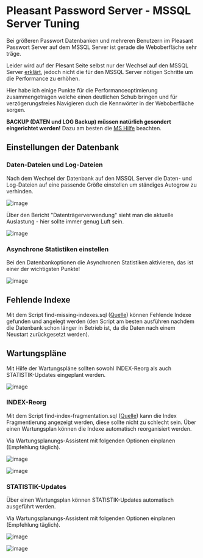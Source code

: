 # Pleasant Password Server - MSSQL Server Tuning

Bei größeren Passwort Datenbanken und mehreren Benutzern im Pleasant Passwort Server auf dem MSSQL Server ist gerade die Weboberfläche sehr träge.

Leider wird auf der Plesant Seite selbst nur der Wechsel auf den MSSQL Server [erklärt](https://pleasantpasswords.com/info/pleasant-password-server/b-server-configuration/4-changing-databases-for-pleasant-password-server#4), jedoch nicht die für den MSSQL Server nötigen Schritte um die Performance zu erhöhen.

Hier habe ich einige Punkte für die Performanceoptimierung zusammengetragen welche einen deutlichen Schub bringen und für verzögerungsfreies Navigieren duch die Kennwörter in der Weboberfläche sorgen.

**BACKUP (DATEN und LOG Backup) müssen natürlich gesondert eingerichtet werden!** Dazu am besten die [MS Hilfe](https://learn.microsoft.com/de-de/troubleshoot/sql/admin/schedule-automate-backup-database) beachten.

## Einstellungen der Datenbank

### Daten-Dateien und Log-Dateien

Nach dem Wechsel der Datenbank auf den MSSQL Server die Daten- und Log-Dateien auf eine passende Größe einstellen um ständiges Autogrow zu verhinden.

![image](https://user-images.githubusercontent.com/8693550/197147107-29f9301d-b7f1-4a44-9b3d-bbf15d9064e1.png)

Über den Bericht "Datenträgerverwendung" sieht man die aktuelle Auslastung - hier sollte immer genug Luft sein.

![image](https://user-images.githubusercontent.com/8693550/197147421-79a1d929-89bc-41e1-a106-79949ed1acd4.png)



### Asynchrone Statistiken einstellen

Bei den Datenbankoptionen die Asynchronen Statistiken aktivieren, das ist einer der wichtigsten Punkte!

![image](https://user-images.githubusercontent.com/8693550/197147974-35f57d3f-191a-4f36-8dca-e4b5afd1a71a.png)


## Fehlende Indexe

Mit dem Script find-missing-indexes.sql ([Quelle](https://sqlnuggets.com/sql-scripts-how-to-find-missing-indexes/)) können Fehlende Indexe gefunden und angelegt werden (den Script am besten ausführen nachdem die Datenbank schon länger in Betrieb ist, da die Daten nach einem Neustart zurückgesetzt werden).

## Wartungspläne

Mit Hilfe der Wartungspläne sollten sowohl INDEX-Reorg als auch STATISTIK-Updates eingeplant werden.

![image](https://user-images.githubusercontent.com/8693550/197148516-0fdfa71d-133a-4aea-8cf2-ede04e588231.png)

### INDEX-Reorg

Mit dem Script find-index-fragmentation.sql ([Quelle](https://www.sqlshack.com/how-to-identify-and-resolve-sql-server-index-fragmentation/)) kann die Index Fragmentierung angezeigt werden, diese sollte nicht zu schlecht sein.
Über einen Wartungsplan können die Indexe automatisch reorganisiert werden.

Via Wartungsplanungs-Assistent mit folgenden Optionen einplanen (Empfehlung täglich).

![image](https://user-images.githubusercontent.com/8693550/197148628-c97adf33-5710-4deb-a241-848ab666b9cb.png)

![image](https://user-images.githubusercontent.com/8693550/197148921-da00ca30-3f20-4dc8-aa22-1e18a49887a6.png)

### STATISTIK-Updates

Über einen Wartungsplan können STATISTIK-Updates automatisch ausgeführt werden.

Via Wartungsplanungs-Assistent mit folgenden Optionen einplanen (Empfehlung täglich).

![image](https://user-images.githubusercontent.com/8693550/197149154-94213f08-d8e4-4602-88a1-2d1d7256a38a.png)

![image](https://user-images.githubusercontent.com/8693550/197149264-008ea48d-d43d-49d6-9cb1-4e9d85a7cb68.png)


